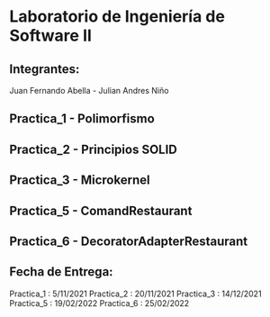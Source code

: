 # Laboratorio de Ingeniería de Software II

## Integrantes:
Juan Fernando Abella - Julian Andres Niño

## Practica_1 - Polimorfismo
## Practica_2 - Principios SOLID
## Practica_3 - Microkernel
## Practica_5 - ComandRestaurant
## Practica_6 - DecoratorAdapterRestaurant


## Fecha de Entrega:
 Practica_1 :  5/11/2021
 Practica_2 : 20/11/2021 
 Practica_3 : 14/12/2021
 Practica_5 : 19/02/2022
 Practica_6 : 25/02/2022
